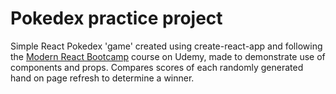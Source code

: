 # Pokedex practice project

Simple React Pokedex 'game' created using create-react-app and following the [Modern React Bootcamp](https://www.udemy.com/course/modern-react-bootcamp) course on Udemy, made to demonstrate use of components and props. Compares scores of each randomly generated hand on page refresh to determine a winner.
